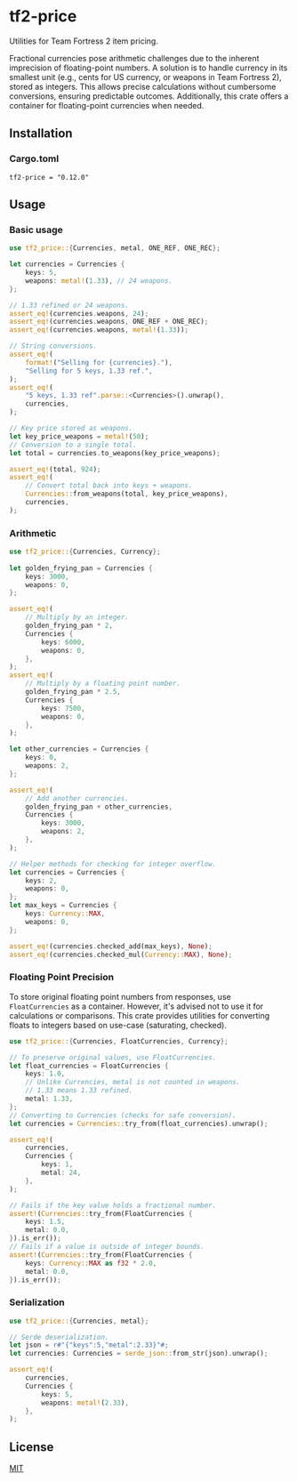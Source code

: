 # tf2-price

Utilities for Team Fortress 2 item pricing.

Fractional currencies pose arithmetic challenges due to the inherent imprecision of floating-point numbers. A solution is to handle currency in its smallest unit (e.g., cents for US currency, or weapons in Team Fortress 2), stored as integers. This allows precise calculations without cumbersome conversions, ensuring predictable outcomes. Additionally, this crate offers a container for floating-point currencies when needed.

## Installation

### Cargo.toml
```
tf2-price = "0.12.0"
```

## Usage

### Basic usage
```rust
use tf2_price::{Currencies, metal, ONE_REF, ONE_REC};

let currencies = Currencies {
    keys: 5,
    weapons: metal!(1.33), // 24 weapons.
};

// 1.33 refined or 24 weapons.
assert_eq!(currencies.weapons, 24);
assert_eq!(currencies.weapons, ONE_REF + ONE_REC);
assert_eq!(currencies.weapons, metal!(1.33));

// String conversions.
assert_eq!(
    format!("Selling for {currencies}."),
    "Selling for 5 keys, 1.33 ref.",
);
assert_eq!(
    "5 keys, 1.33 ref".parse::<Currencies>().unwrap(),
    currencies,
);

// Key price stored as weapons.
let key_price_weapons = metal!(50);
// Conversion to a single total.
let total = currencies.to_weapons(key_price_weapons);

assert_eq!(total, 924);
assert_eq!(
    // Convert total back into keys + weapons.
    Currencies::from_weapons(total, key_price_weapons),
    currencies,
);
```

### Arithmetic
```rust
use tf2_price::{Currencies, Currency};
    
let golden_frying_pan = Currencies {
    keys: 3000,
    weapons: 0,
};

assert_eq!(
    // Multiply by an integer.
    golden_frying_pan * 2,
    Currencies {
        keys: 6000,
        weapons: 0,
    },
);
assert_eq!(
    // Multiply by a floating point number.
    golden_frying_pan * 2.5,
    Currencies {
        keys: 7500,
        weapons: 0,
    },
);

let other_currencies = Currencies {
    keys: 0,
    weapons: 2,
};

assert_eq!(
    // Add another currencies.
    golden_frying_pan + other_currencies,
    Currencies {
        keys: 3000,
        weapons: 2,
    },
);

// Helper methods for checking for integer overflow.
let currencies = Currencies {
    keys: 2,
    weapons: 0,
};
let max_keys = Currencies {
    keys: Currency::MAX,
    weapons: 0,
};

assert_eq!(currencies.checked_add(max_keys), None);
assert_eq!(currencies.checked_mul(Currency::MAX), None);
```

### Floating Point Precision

To store original floating point numbers from responses, use `FloatCurrencies` as a container. However, it's advised not to use it for calculations or comparisons. This crate provides utilities for converting floats to integers based on use-case (saturating, checked).

```rust
use tf2_price::{Currencies, FloatCurrencies, Currency};

// To preserve original values, use FloatCurrencies.
let float_currencies = FloatCurrencies {
    keys: 1.0,
    // Unlike Currencies, metal is not counted in weapons.
    // 1.33 means 1.33 refined.
    metal: 1.33,
};
// Converting to Currencies (checks for safe conversion).
let currencies = Currencies::try_from(float_currencies).unwrap();

assert_eq!(
    currencies,
    Currencies {
        keys: 1,
        metal: 24,
    },
);

// Fails if the key value holds a fractional number.
assert!(Currencies::try_from(FloatCurrencies {
    keys: 1.5,
    metal: 0.0,
}).is_err());
// Fails if a value is outside of integer bounds.
assert!(Currencies::try_from(FloatCurrencies {
    keys: Currency::MAX as f32 * 2.0,
    metal: 0.0,
}).is_err());
```

### Serialization
```rust
use tf2_price::{Currencies, metal};

// Serde deserialization.
let json = r#"{"keys":5,"metal":2.33}"#;
let currencies: Currencies = serde_json::from_str(json).unwrap();

assert_eq!(
    currencies,
    Currencies {
        keys: 5,
        weapons: metal!(2.33),
    },
);
```

## License

[MIT](https://github.com/juliarose/tf2-price/tree/main/LICENSE)
